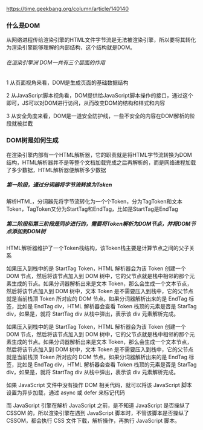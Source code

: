 https://time.geekbang.org/column/article/140140


### 什么是DOM
从网络进程传给渲染引擎的HTML文件字节流是无法被渲染引擎，所以要将其转化为渲染引擎能够理解的内部结构，这个结构就是DOM。

###### 在渲染引擎洲 DOM一共有三个层面的作用
1 从页面视角来看，DOM是生成页面的基础数据结构

2 从JavaScript脚本视角看，DOM提供给JavaScript脚本操作的接口，通过这个即可，JS可以对DOM进行访问，从而改变DOM的结构和样式和内容

3 从安全角度来看，DOM是一道安全防护线，一些不安全的内容在DOM解析的阶段就被拦截






### DOM树是如何生成
在渲染引擎内部有一个HTML解析器，它的职责就是将HTML字节流转换为DOM结构，HTML解析器并不是等整个文档加载完成之后再解析的，而是网络进程加载了多少数据，HTML解析器便解析多少数据


##### 第一阶段，通过分词器将字节流转换为Token
解析HTML，分词器先将字节流转化为一个个Token，分为TagToken和文本Token，TagToken又分为StartTag和EndTag，比如<body>是StartTag</body>是EndTag

##### 第二阶段和第三阶段是同步进行的，需要将Token解析为DOM节点，并将DOM节点添加到DOM树

HTML解析器维护了一个Token栈结构，该Token栈主要是计算节点之间的父子关系

如果压入到栈中的是 StartTag Token，HTML 解析器会为该 Token 创建一个 DOM 节点，然后将该节点加入到 DOM 树中，它的父节点就是栈中相邻的那个元素生成的节点。如果分词器解析出来是文本 Token，那么会生成一个文本节点，然后将该节点加入到 DOM 树中，文本 Token 是不需要压入到栈中，它的父节点就是当前栈顶 Token 所对应的 DOM 节点。如果分词器解析出来的是 EndTag 标签，比如是 EndTag div，HTML 解析器会查看 Token 栈顶的元素是否是 StarTag div，如果是，就将 StartTag div 从栈中弹出，表示该 div 元素解析完成。

如果压入到栈中的是 StartTag Token，HTML 解析器会为该 Token 创建一个 DOM 节点，然后将该节点加入到 DOM 树中，它的父节点就是栈中相邻的那个元素生成的节点。如果分词器解析出来是文本 Token，那么会生成一个文本节点，然后将该节点加入到 DOM 树中，文本 Token 是不需要压入到栈中，它的父节点就是当前栈顶 Token 所对应的 DOM 节点。如果分词器解析出来的是 EndTag 标签，比如是 EndTag div，HTML 解析器会查看 Token 栈顶的元素是否是 StarTag div，如果是，就将 StartTag div 从栈中弹出，表示该 div 元素解析完成。







如果 JavaScript 文件中没有操作 DOM 相关代码，就可以将该 JavaScript 脚本设置为异步加载，通过 async 或 defer 来标记代码

而 JavaScript 引擎在解析 JavaScript 之前，是不知道 JavaScript 是否操纵了 CSSOM 的，所以渲染引擎在遇到 JavaScript 脚本时，不管该脚本是否操纵了 CSSOM，都会执行 CSS 文件下载，解析操作，再执行 JavaScript 脚本。